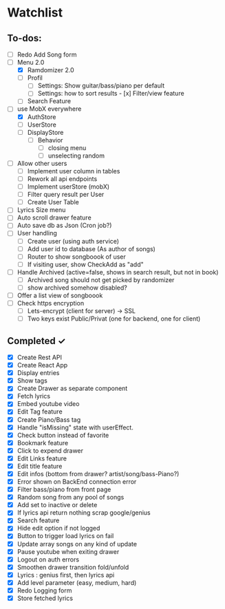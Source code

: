 # Watchlist

## To-dos:

- [ ] Redo Add Song form
- [ ] Menu 2.0
    - [x] Ramdomizer 2.0
    - [ ] Profil 
      - [ ] Settings: Show guitar/bass/piano per default
      - [ ] Settings: how to sort results
    - [x] Filter/view feature
    - [ ] Search Feature 
- [ ] use MobX everywhere
  - [x] AuthStore
  - [ ] UserStore
  - [ ] DisplayStore
    - [ ] Behavior
      - [ ] closing menu
      - [ ] unselecting random
- [ ] Allow other users
    - [ ] Implement user column in tables
    - [ ] Rework all api endpoints
    - [ ] Implement userStore (mobX)
    - [ ] Filter query result per User
    - [ ] Create User Table
- [ ] Lyrics Size menu
- [ ] Auto scroll drawer feature
- [ ] Auto save db as Json (Cron job?)
- [ ] User handling
    - [ ] Create user (using auth service)
    - [ ] Add user id to database (As author of songs)
    - [ ] Router to show songboook of user
    - [ ] If visiting user, show CheckAdd as "add"
- [ ] Handle Archived (active=false, shows in search result, but not in book)
  - [ ] Archived song should not get picked by randomizer
  - [ ] show archived somehow disabled?  
- [ ] Offer a list view of songboook 
- [ ] Check https encryption 
    - [ ] Lets-encrypt (client for server) -> SSL
    - [ ] Two keys exist Public/Privat (one for backend, one for client)

## Completed ✓

- [x] Create Rest API
- [x] Create React App
- [x] Display entries
- [x] Show tags 
- [x] Create Drawer as separate component
- [x] Fetch lyrics
- [x] Embed youtube video
- [x] Edit Tag feature
- [x] Create Piano/Bass tag
- [x] Handle "isMissing" state with userEffect.
- [x] Check button instead of favorite
- [x] Bookmark feature
- [x] Click to expend drawer
- [x] Edit Links feature
- [x] Edit title feature
- [x] Edit infos (bottom from drawer? artist/song/bass-Piano?)
- [x] Error shown on BackEnd connection error
- [x] Filter bass/piano from front page
- [x] Random song from any pool of songs
- [x] Add set to inactive or delete
- [x] If lyrics api return nothing scrap google/genius
- [x] Search feature
- [x] Hide edit option if not logged
- [x] Button to trigger load lyrics on fail
- [x] Update array songs on any kind of update
- [x] Pause youtube when exiting drawer
- [x] Logout on auth errors
- [x] Smoothen drawer transition fold/unfold
- [x] Lyrics : genius first, then lyrics api
- [x] Add level parameter (easy, medium, hard)
- [x] Redo Logging form
- [x] Store fetched lyrics